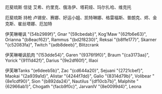 
厄斐琉斯 信徒
艾希、约里克、俄洛伊、塔莉娅、玛尔扎哈、维克托

厄斐琉斯 持枪
卢锡安、赛娜、好运小姐、凯特琳娜、格雷福斯、普朗克、烬、金克斯、崔丝塔娜、厄加特

伊芙琳嘲讽
"{54b2989f}", Gnar
"{59cbedab}", Kog'Maw
"{62fb6e63}", Orianna
"{b8eacf62}", Rammus
"{bd2f8230}", Reksai
"{b8ffe177}", Skarner
"{c52083fa}", Twitch
"{adb8deeb}", Blitzcrank

伊芙琳嘲讽肌肉
"{153dde54}", Garen
"{9376f9f0}", Braum
"{ca3173aa}", Yorick
"{9111d42f}", Darius
"{9e2df60f}", Illaoi

伊芙琳Tanks
"{e6deeb5b}", Zac
"{cd644a20}", Sejuani
"{2721cbef}", Maokai
"{2a939a1d}", Alistar
"{4244f7dd}", Galio
"{8314d79b}", Volibear
"{8e1cdf90}", Sion
"{b892da24}", Nautilus
"{df10cb7b}", Malphite
"{62966ab1}", Chogath
"{facb9f0c}", JarvanIV
"{8e0099d4}", Leona













